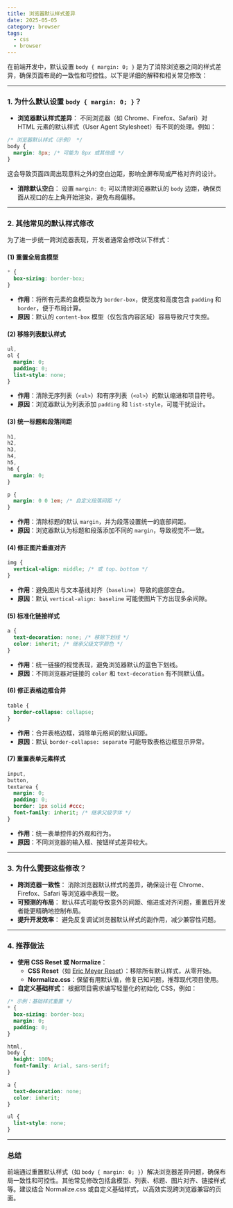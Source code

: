 ```yaml
---
title: 浏览器默认样式差异
date: 2025-05-05
category: browser
tags:
  - css
  - browser
---
```


在前端开发中，默认设置 `body { margin: 0; }` 是为了消除浏览器之间的样式差异，确保页面布局的一致性和可控性。以下是详细的解释和相关常见修改：

---

### **1. 为什么默认设置 `body { margin: 0; }`？**

- **浏览器默认样式差异**：
  不同浏览器（如 Chrome、Firefox、Safari）对 HTML 元素的默认样式（User Agent Stylesheet）有不同的处理。例如：

```css
/* 浏览器默认样式（示例） */
body {
  margin: 8px; /* 可能为 8px 或其他值 */
}
```

这会导致页面四周出现意料之外的空白边距，影响全屏布局或严格对齐的设计。

- **消除默认空白**：
  设置 `margin: 0;` 可以清除浏览器默认的 `body` 边距，确保页面从视口的左上角开始渲染，避免布局偏移。

---

### **2. 其他常见的默认样式修改**

为了进一步统一跨浏览器表现，开发者通常会修改以下样式：

#### **(1) 重置全局盒模型**

```css
* {
  box-sizing: border-box;
}

```

- **作用**：将所有元素的盒模型改为 `border-box`，使宽度和高度包含 `padding` 和 `border`，便于布局计算。
- **原因**：默认的 `content-box` 模型（仅包含内容区域）容易导致尺寸失控。

#### **(2) 移除列表默认样式**

```css
ul,
ol {
  margin: 0;
  padding: 0;
  list-style: none;
}
```

- **作用**：清除无序列表（`<ul>`）和有序列表（`<ol>`）的默认缩进和项目符号。
- **原因**：浏览器默认为列表添加 `padding` 和 `list-style`，可能干扰设计。

#### **(3) 统一标题和段落间距**

```css
h1,
h2,
h3,
h4,
h5,
h6 {
  margin: 0;
}

p {
  margin: 0 0 1em; /* 自定义段落间距 */
}
```

- **作用**：清除标题的默认 `margin`，并为段落设置统一的底部间距。
- **原因**：浏览器默认为标题和段落添加不同的 `margin`，导致视觉不一致。

#### **(4) 修正图片垂直对齐**

```css
img {
  vertical-align: middle; /* 或 top、bottom */
}
```

- **作用**：避免图片与文本基线对齐（`baseline`）导致的底部空白。
- **原因**：默认 `vertical-align: baseline` 可能使图片下方出现多余间隙。

#### **(5) 标准化链接样式**

```css
a {
  text-decoration: none; /* 移除下划线 */
  color: inherit; /* 继承父级文字颜色 */
}
```

- **作用**：统一链接的视觉表现，避免浏览器默认的蓝色下划线。
- **原因**：不同浏览器对链接的 `color` 和 `text-decoration` 有不同默认值。

#### **(6) 修正表格边框合并**

```css
table {
  border-collapse: collapse;
}
```

- **作用**：合并表格边框，消除单元格间的默认间距。
- **原因**：默认 `border-collapse: separate` 可能导致表格边框显示异常。

#### **(7) 重置表单元素样式**

```css
input,
button,
textarea {
  margin: 0;
  padding: 0;
  border: 1px solid #ccc;
  font-family: inherit; /* 继承父级字体 */
}
```

- **作用**：统一表单控件的外观和行为。
- **原因**：不同浏览器的输入框、按钮样式差异较大。

---

### **3. 为什么需要这些修改？**

- **跨浏览器一致性**：
  消除浏览器默认样式的差异，确保设计在 Chrome、Firefox、Safari 等浏览器中表现一致。
- **可预测的布局**：
  默认样式可能导致意外的间距、缩进或对齐问题，重置后开发者能更精确地控制布局。
- **提升开发效率**：
  避免反复调试浏览器默认样式的副作用，减少兼容性问题。

---

### **4. 推荐做法**

- **使用 CSS Reset 或 Normalize**：
  - **CSS Reset**（如 [Eric Meyer Reset](https://meyerweb.com/eric/tools/css/reset/)）：移除所有默认样式，从零开始。
  - **Normalize.css**：保留有用默认值，修复已知问题，推荐现代项目使用。
- **自定义基础样式**：
  根据项目需求编写轻量化的初始化 CSS，例如：

```css
/* 示例：基础样式重置 */
* {
  box-sizing: border-box;
  margin: 0;
  padding: 0;
}

html,
body {
  height: 100%;
  font-family: Arial, sans-serif;
}

a {
  text-decoration: none;
  color: inherit;
}

ul {
  list-style: none;
}
```

---

### **总结**

前端通过重置默认样式（如 `body { margin: 0; }`）解决浏览器差异问题，确保布局一致性和可控性。其他常见修改包括盒模型、列表、标题、图片对齐、链接样式等。建议结合 Normalize.css 或自定义基础样式，以高效实现跨浏览器兼容的页面。
